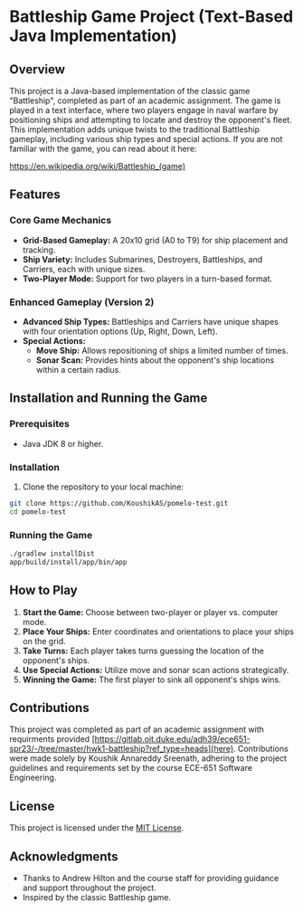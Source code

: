 # Battleship Game Project (Text-Based Java Implementation)

## Overview

This project is a Java-based implementation of the classic game "Battleship", completed as part of an academic assignment. The game is played in a text interface, where two players engage in naval warfare by positioning ships and attempting to locate and destroy the opponent's fleet. This implementation adds unique twists to the traditional Battleship gameplay, including various ship types and special actions. If you are not familiar with the game, you can read about it here:

 https://en.wikipedia.org/wiki/Battleship_(game)

## Features

### Core Game Mechanics
- **Grid-Based Gameplay:** A 20x10 grid (A0 to T9) for ship placement and tracking.
- **Ship Variety:** Includes Submarines, Destroyers, Battleships, and Carriers, each with unique sizes.
- **Two-Player Mode:** Support for two players in a turn-based format.

### Enhanced Gameplay (Version 2)
- **Advanced Ship Types:** Battleships and Carriers have unique shapes with four orientation options (Up, Right, Down, Left).
- **Special Actions:**
  - **Move Ship:** Allows repositioning of ships a limited number of times.
  - **Sonar Scan:** Provides hints about the opponent's ship locations within a certain radius.

## Installation and Running the Game

### Prerequisites
- Java JDK 8 or higher.

### Installation

1. Clone the repository to your local machine:

```sh
git clone https://github.com/KoushikAS/pomelo-test.git
cd pomelo-test
```

### Running the Game

```sh
./gradlew installDist
app/build/install/app/bin/app
```

## How to Play

1. **Start the Game:** Choose between two-player or player vs. computer mode.
2. **Place Your Ships:** Enter coordinates and orientations to place your ships on the grid.
3. **Take Turns:** Each player takes turns guessing the location of the opponent's ships.
4. **Use Special Actions:** Utilize move and sonar scan actions strategically.
5. **Winning the Game:** The first player to sink all opponent's ships wins.

## Contributions

This project was completed as part of an academic assignment with requirments provided [https://gitlab.oit.duke.edu/adh39/ece651-spr23/-/tree/master/hwk1-battleship?ref_type=heads](here). Contributions were made solely by Koushik Annareddy Sreenath, adhering to the project guidelines and requirements set by the course ECE-651 Software Engineering. 

## License

This project is licensed under the [MIT License](LICENSE).

## Acknowledgments

- Thanks to Andrew Hilton and the course staff for providing guidance and support throughout the project.
- Inspired by the classic Battleship game.

